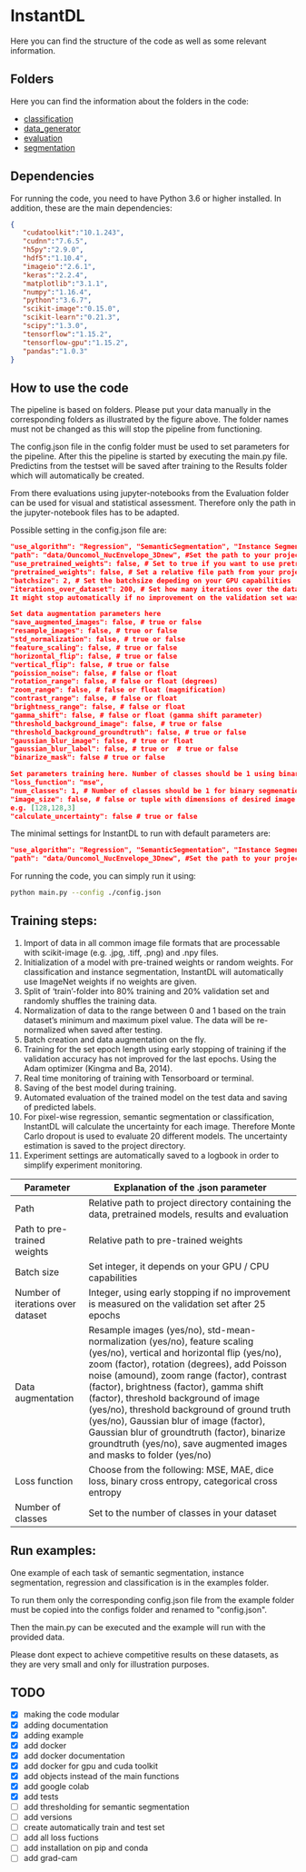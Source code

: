 # InstantDL

Here you can find the structure of the code as well as some relevant information.

## Folders

Here you can find the information about the folders in the code:

- [classification](classification)
- [data_generator](data_generator)
- [evaluation](evaluation)
- [segmentation](segmentation)

## Dependencies

For running the code, you need to have Python 3.6 or higher installed. In addition, these are the main dependencies:

```json
{
   "cudatoolkit":"10.1.243",
   "cudnn":"7.6.5",
   "h5py":"2.9.0",
   "hdf5":"1.10.4",
   "imageio":"2.6.1",
   "keras":"2.2.4",
   "matplotlib":"3.1.1",
   "numpy":"1.16.4",
   "python":"3.6.7",
   "scikit-image":"0.15.0",
   "scikit-learn":"0.21.3",
   "scipy":"1.3.0",
   "tensorflow":"1.15.2",
   "tensorflow-gpu":"1.15.2",
   "pandas":"1.0.3"
}
```

## How to use the code

The pipeline is based on folders. Please put your data manually in the corresponding folders as illustrated by the figure above. The folder names must not be changed as this will stop the pipeline from functioning.

The config.json file in the config folder must be used to set parameters for the pipeline. After this the pipeline is started by executing the main.py file. Predictins from the testset will be saved after training to the Results folder which will automatically be created. 

From there evaluations using jupyter-notebooks from the Evaluation folder can be used for visual and statistical assessment. Therefore only the path in the jupyter-notebook files has to be adapted. 

Possible setting in the config.json file are: 
```json
"use_algorithm": "Regression", "SemanticSegmentation", "Instance Segmentation" or "Classification"
"path": "data/Ouncomol_NucEnvelope_3Dnew", #Set the path to your project directory here
"use_pretrained_weights": false, # Set to true if you want to use pretrained weights
"pretrained_weights": false, # Set a relative file path from your project directory with the filename here. 
"batchsize": 2, # Set the batchsize depeding on your GPU capabilities
"iterations_over_dataset": 200, # Set how many iterations over the dataset should be taken for learning. 
It might stop automatically if no improvement on the validation set was measured after 25 epochs

Set data augmentation parameters here
"save_augmented_images": false, # true or false
"resample_images": false, # true or false
"std_normalization": false, # true or false
"feature_scaling": false, # true or false
"horizontal_flip": false, # true or false
"vertical_flip": false, # true or false
"poission_noise": false, # false or float
"rotation_range": false, # false or float (degrees)
"zoom_range": false, # false or float (magnification)
"contrast_range": false, # false or float
"brightness_range": false, # false or float
"gamma_shift": false, # false or float (gamma shift parameter)
"threshold_background_image": false, # true or false
"threshold_background_groundtruth": false, # true or false
"gaussian_blur_image": false, # true or float
"gaussian_blur_label": false, # true or  # true or false
"binarize_mask": false # true or false

Set parameters training here. Number of classes should be 1 using binary segmenation tasks
"loss_function": "mse",
"num_classes": 1, # Number of classes should be 1 for binary segmenation tasks
"image_size": false, # false or tuple with dimensions of desired image size in format [x-dim, y-dim, (z-dim), channels],
e.g. [128,128,3]
"calculate_uncertainty": false # true or false
```

The minimal settings for InstantDL to run with default parameters are:
```json
"use_algorithm": "Regression", "SemanticSegmentation", "Instance Segmentation" or "Classification"
"path": "data/Ouncomol_NucEnvelope_3Dnew", #Set the path to your project directory here
```

For running the code, you can simply run it using:

```bash
python main.py --config ./config.json
```

## Training steps:

1. Import of data in all common image file formats that are processable with scikit-image (e.g. .jpg, .tiff, .png) and .npy files.
2. Initialization of a model with pre-trained weights or random weights. For classification and instance segmentation, InstantDL will automatically use ImageNet weights if no weights are given.
3. Split of ‘train’-folder into 80% training and 20% validation set and randomly shuffles the training data.
4. Normalization of data to the range between 0 and 1 based on the train dataset’s minimum and maximum pixel value. The data will be re-normalized when saved after testing.
5. Batch creation and data augmentation on the fly.
6. Training for the set epoch length using early stopping of training if the validation accuracy has not improved for the last epochs. Using the Adam optimizer (Kingma and Ba, 2014).
7. Real time monitoring of training with Tensorboard or terminal.
8. Saving of the best model during training.
9. Automated evaluation of the trained model on the test data and saving of predicted labels.
10. For pixel-wise regression, semantic segmentation or classification, InstantDL will calculate the uncertainty for each image. Therefore Monte Carlo dropout is used to evaluate 20 different models. The uncertainty estimation is saved to the project directory.
11. Experiment settings are automatically saved to a logbook in order to simplify experiment monitoring.

| Parameter | Explanation of the .json parameter|
| ------ | ------ |
| Path | Relative path to project directory containing the data, pretrained models, results and evaluation |
| Path to pre-trained weights | Relative path to pre-trained weights |
| Batch size | Set integer, it depends on your GPU / CPU capabilities |
| Number of iterations over dataset | Integer, using early stopping if no improvement is measured on the validation set after 25 epochs |
| Data augmentation | Resample images (yes/no), std-mean-normalization (yes/no), feature scaling (yes/no), vertical and horizontal flip (yes/no), zoom (factor), rotation (degrees), add Poisson noise (amound), zoom range (factor), contrast (factor), brightness (factor), gamma shift (factor), threshold background of image (yes/no), threshold background of ground truth (yes/no), Gaussian blur of image (factor), Gaussian blur of groundtruth (factor), binarize groundtruth (yes/no), save augmented images and masks to folder (yes/no) |
| Loss function | Choose from the following: MSE, MAE, dice loss, binary cross entropy, categorical cross entropy |
| Number of classes | Set to the number of classes in your dataset|

## Run examples:
One example of each task of semantic segmentation, instance segmentation, regression and classification is in the examples folder.

To run them only the corresponding config.json file from the example folder must be copied into the configs folder and renamed to "config.json".

Then the main.py can be executed and the example will run with the provided data. 

Please dont expect to achieve competitive results on these datasets, as they are very small and only for illustration purposes.

## TODO

- [x] making the code modular
- [x] adding documentation
- [x] adding example
- [x] add docker
- [x] add docker documentation
- [x] add docker for gpu and cuda toolkit
- [x] add objects instead of the main functions
- [x] add google colab
- [x] add tests  
- [ ] add thresholding for semantic segmentation
- [ ] add versions
- [ ] create automatically train and test set
- [ ] add all loss fuctions
- [ ] add installation on pip and conda
- [ ] add grad-cam